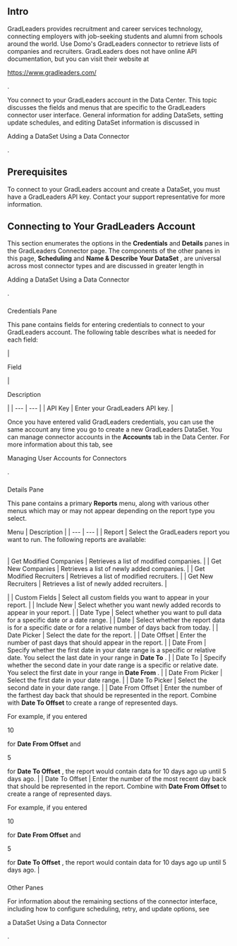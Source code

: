 

Intro
-------

GradLeaders provides recruitment and career services technology, connecting employers with job-seeking students and alumni from schools around the world. Use Domo's GradLeaders connector to retrieve lists of companies and recruiters. GradLeaders does not have online API documentation, but you can visit their website at

https://www.gradleaders.com/

.


 You connect to your GradLeaders account in the Data Center. This topic discusses the fields and menus that are specific to the GradLeaders connector user interface. General information for adding DataSets, setting update schedules, and editing DataSet information is discussed in

Adding a DataSet Using a Data Connector

.


 Prerequisites
---------------

To connect to your GradLeaders account and create a DataSet, you must have a GradLeaders API key. Contact your support representative for more information.


 Connecting to Your GradLeaders Account
----------------------------------------


 This section enumerates the options in the
 **Credentials**
 and
 **Details**
 panes in the GradLeaders Connector page. The components of the other panes in this page,
 **Scheduling**
 and
 **Name & Describe Your DataSet**
 , are universal across most connector types and are discussed in greater length in

Adding a DataSet Using a Data Connector

.


###

Credentials Pane


 This pane contains fields for entering credentials to connect to your GradLeaders account. The following table describes what is needed for each field:


|

Field

|

Description

|
| --- | --- |
|
 API Key
  |
 Enter your GradLeaders API key.
  |


 Once you have entered valid GradLeaders credentials, you can use the same account any time you go to create a new GradLeaders DataSet. You can manage connector accounts in the
 **Accounts**
 tab in the Data Center. For more information about this tab, see

Managing User Accounts for Connectors

.


###
 Details Pane

This pane contains a primary
 **Reports**
 menu, along with various other menus which may or may not appear depending on the report type you select.


 Menu
  |
 Description
  |
| --- | --- |
|
 Report
  |
 Select the GradLeaders report you want to run. The following reports are available:


|  |  |
| --- | --- |
|
 Get Modified Companies
  |
 Retrieves a list of modified companies.
  |
|
 Get New Companies
  |
 Retrieves a list of newly added companies.
  |
|
 Get Modified Recruiters
  |
 Retrieves a list of modified recruiters.
  |
|
 Get New Recruiters
  |
 Retrieves a list of newly added recruiters.
  |

|
|
 Custom Fields
  |
 Select all custom fields you want to appear in your report.
  |
|
 Include New
  |
 Select whether you want newly added records to appear in your report.
  |
|
 Date Type
  |
 Select whether you want to pull data for a specific date or a date range.
  |
|
 Date
  |
 Select whether the report data is for a specific date or for a relative number of days back from today.
  |
|
 Date Picker
  |
 Select the date for the report.
  |
|
 Date Offset
  |
 Enter the number of past days that should appear in the report.
  |
|
 Date From
  |
 Specify whether the first date in your date range is a specific or relative date. You select the last date in your range in
 **Date To**
 .
  |
|
 Date To
  |
 Specify whether the second date in your date range is a specific or relative date. You select the first date in your range in
 **Date From**
 .
  |
|
 Date From Picker
  |
 Select the first date in your date range.
  |
|
 Date To Picker
  |
 Select the second date in your date range.
  |
|
 Date From Offset
  |
 Enter the number of the farthest day back that should be represented in the report. Combine with
 **Date To Offset**
 to create a range of represented days.


 For example, if you entered

10

for
 **Date From Offset**
 and

5

for
 **Date To Offset**
 , the report would contain data for 10 days ago up until 5 days ago.
  |
|
 Date To Offset
  |
 Enter the number of the most recent day back that should be represented in the report. Combine with
 **Date From Offset**
 to create a range of represented days.


 For example, if you entered

10

for
 **Date From Offset**
 and

5

for
 **Date To Offset**
 , the report would contain data for 10 days ago up until 5 days ago.
  |


###
 Other Panes

For information about the remaining sections of the connector interface, including how to configure scheduling, retry, and update options, see

a DataSet Using a Data Connector

.

